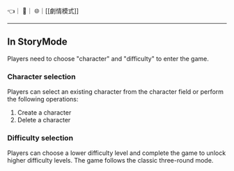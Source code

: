 👈｜
🔗｜
🌐｜[[劇情模式]]

---

## In StoryMode
Players need to choose "character" and "difficulty" to enter the game.

### Character selection
Players can select an existing character from the character field or perform the following operations:
1.  Create a character
2.  Delete a character

### Difficulty selection
Players can choose a lower difficulty level and complete the game to unlock higher difficulty levels. The game follows the classic three-round mode.
